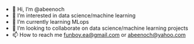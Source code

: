 - 👋 Hi, I’m @abeenoch
- 👀 I’m interested in data science/machine learning
- 🌱 I’m currently learning MLops
- 💞️ I’m looking to collaborate on data science/machine learning projects
- 📫 How to reach me funboy.ea@gmail.com or abeenoch@yahoo.com

<!---
abeenoch/abeenoch is a ✨ special ✨ repository because its `README.md` (this file) appears on your GitHub profile.
You can click the Preview link to take a look at your changes.
--->
